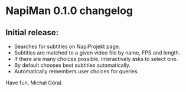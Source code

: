 # NapiMan 0.1.0 changelog

## Initial release:

* Searches for subtitles on NapiProjekt page.
* Subtitles are matched to a given video file by name, FPS and length.
* If there are many choices possible, interactively asks to select one.
* By default chooses best subtitles automatically.
* Automatically remembers user choices for queries.

Have fun,
Michał Góral.
